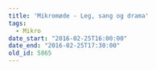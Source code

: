 ```yaml
---
title: 'Mikromøde - Leg, sang og drama'
tags:
  - Mikro
date_start: "2016-02-25T16:00:00"
date_end: "2016-02-25T17:30:00"
old_id: 5865
---
```

